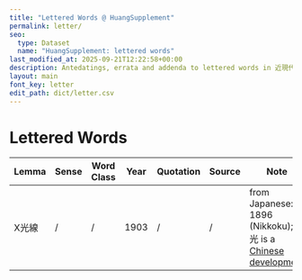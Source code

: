 ```yaml
---
title: "Lettered Words @ HuangSupplement"
permalink: letter/
seo:
  type: Dataset
  name: "HuangSupplement: lettered words"
last_modified_at: 2025-09-21T12:22:58+00:00
description: Antedatings, errata and addenda to lettered words in 近現代漢語辭源
layout: main
font_key: letter
edit_path: dict/letter.csv
---
```

# Lettered Words

<!-- Anything not in the table must be before this comment. -->

Lemma|Sense|Word Class|Year|Quotation|Source|Note |
---|---|---|---|---|---|---|
X光線|/|/|1903|/|/|from Japanese: 1896 (Nikkoku); X光 is a [Chinese development](https://github.com/t18d/HuangSupplement/pull/36/commits/818c96432900119c5ea6ce03b389e5cefa84a5b1)|
